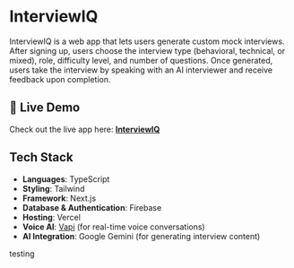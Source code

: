 # InterviewIQ

InterviewIQ is a web app that lets users generate custom mock interviews. After signing up, users choose the interview type (behavioral, technical, or mixed), role, difficulty level, and number of questions. Once generated, users take the interview by speaking with an AI interviewer and receive feedback upon completion.

## 🚀 Live Demo
Check out the live app here: **[InterviewIQ](https://interview-iq-ten.vercel.app/)**

## Tech Stack
- **Languages**: TypeScript
- **Styling**: Tailwind
- **Framework**: Next.js
- **Database & Authentication**: Firebase
- **Hosting**: Vercel
- **Voice AI**: [Vapi](https://www.vapi.ai/) (for real-time voice conversations)
- **AI Integration**: Google Gemini (for generating interview content)

testing